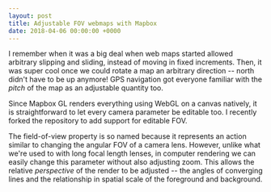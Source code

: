 ```yaml
---
layout: post
title: Adjustable FOV webmaps with Mapbox
date: 2018-04-06 00:00:00 +0000
---
```

I remember when it was a big deal when web maps started allowed arbitrary slipping and sliding, instead of moving in fixed increments. Then, it was super cool once we could rotate a map an arbitrary direction -- north didn't have to be up anymore! GPS navigation got everyone familiar with the _pitch_ of the map as an adjustable quantity too.

Since Mapbox GL renders everything using WebGL on a canvas natively, it is straightforward to let every camera parameter be editable too. I recently forked the repository to add support for editable FOV.

The field-of-view property is so named because it represents an action similar to changing the angular FOV of a camera lens. However, unlike what we're used to with long focal length lenses, in computer rendering we can easily change this parameter without also adjusting zoom. This allows the relative _perspective_ of the render to be adjusted -- the angles of converging lines and the relationship in spatial scale of the foreground and background.